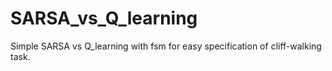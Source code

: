 # SARSA_vs_Q_learning
Simple SARSA vs Q_learning with fsm for easy specification of cliff-walking task.
